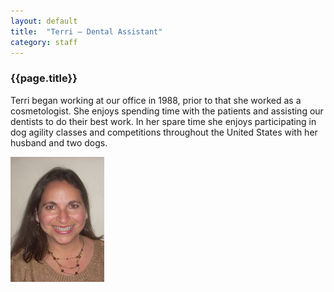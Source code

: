 ```yaml
---
layout: default
title:  "Terri – Dental Assistant"
category: staff
---
```

<div class="col span-2 empty"></div>
<div class="col span-6">
<h3>{{page.title}}</h3>
<p>Terri began working at our office in 1988, prior to that she worked as a cosmetologist. She enjoys spending time with the patients and assisting our dentists to do their best work. In her spare time she enjoys participating in dog agility classes and competitions throughout the United States with her husband and two dogs.</p>
</div>
<div class="col span-2">
<img src="/assets/img/bios/terri.jpg" alt="{{page.title}}" class="bio"/>
</div>
<div class="col span-2 empty"></div>